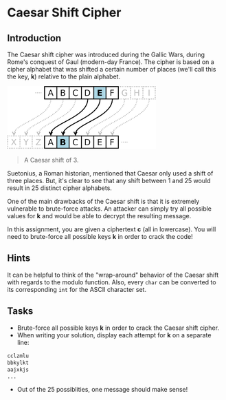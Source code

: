 # Caesar Shift Cipher

## Introduction
The Caesar shift cipher was introduced during the Gallic Wars, during Rome's conquest of Gaul (modern-day France). The cipher is based on a cipher alphabet that was shifted a certain number of places (we'll call this the key, **k**) relative to the plain alphabet. 

![caesar-shift](../../media/caesar-shift.png)
> A Caesar shift of 3.


Suetonius, a Roman historian, mentioned that Caesar only used a shift of three places. But, it's clear to see that any shift between 1 and 25 would result in 25 distinct cipher alphabets. 

One of the main drawbacks of the Caesar shift is that it is extremely vulnerable to brute-force attacks. An attacker can simply try all possible values for **k** and would be able to decrypt the resulting message. 

In this assignment, you are given a ciphertext **c** (all in lowercase). You will need to brute-force all possible keys **k** in order to crack the code!

## Hints
It can be helpful to think of the "wrap-around" behavior of the Caesar shift with regards to the modulo function. Also, every `char` can be converted to its corresponding `int` for the ASCII character set.

## Tasks
* Brute-force all possible keys **k** in order to crack the Caesar shift cipher.
* When writing your solution, display each attempt for **k** on a separate line:
```
cclzmlu
bbkylkt
aajxkjs
...
```
* Out of the 25 possiblities, one message should make sense!


